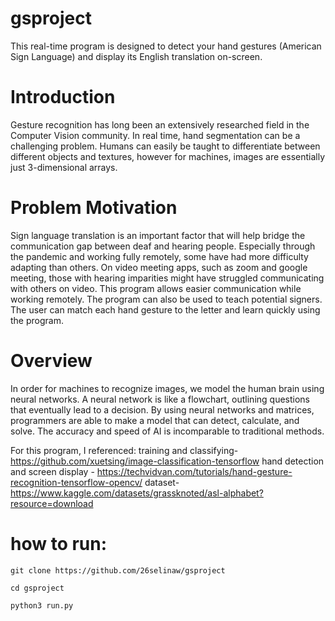 # gsproject

This real-time program is designed to detect your hand gestures (American Sign Language) and display its English translation on-screen.

# Introduction
Gesture recognition has long been an extensively researched field in the Computer Vision community. In real time, hand segmentation can be a challenging problem. Humans can easily be taught to differentiate between different objects and textures, however for machines, images are essentially just 3-dimensional arrays.

# Problem Motivation
Sign language translation is an important factor that will help bridge the communication gap between deaf and hearing people. Especially through the pandemic and working fully remotely, some have had more difficulty adapting than others. On video meeting apps, such as zoom and google meeting, those with hearing imparities might have struggled communicating with others on video. This program allows easier communication while working remotely. The program can also be used to teach potential signers. The user can match each hand gesture to the letter and learn quickly using the program. 

# Overview
In order for machines to recognize images, we model the human brain using neural networks. A neural network is like a flowchart, outlining questions that eventually lead to a decision. By using neural networks and matrices, programmers are able to make a model that can detect, calculate, and solve. The accuracy and speed of AI is incomparable to traditional methods.

For this program, I referenced:
training and classifying- https://github.com/xuetsing/image-classification-tensorflow
hand detection and screen display - https://techvidvan.com/tutorials/hand-gesture-recognition-tensorflow-opencv/
dataset- https://www.kaggle.com/datasets/grassknoted/asl-alphabet?resource=download

# how to run:

```shell
git clone https://github.com/26selinaw/gsproject
```

```shell
cd gsproject
```

```shell
python3 run.py
```

